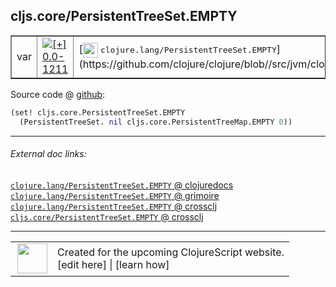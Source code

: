 ## cljs.core/PersistentTreeSet.EMPTY



 <table border="1">
<tr>
<td>var</td>
<td><a href="https://github.com/cljsinfo/cljs-api-docs/tree/0.0-1211"><img valign="middle" alt="[+] 0.0-1211" title="Added in 0.0-1211" src="https://img.shields.io/badge/+-0.0--1211-lightgrey.svg"></a> </td>
<td>
[<img height="24px" valign="middle" src="http://i.imgur.com/1GjPKvB.png"> <samp>clojure.lang/PersistentTreeSet.EMPTY</samp>](https://github.com/clojure/clojure/blob//src/jvm/clojure/lang/PersistentTreeSet.java)
</td>
</tr>
</table>









Source code @ [github](https://github.com/clojure/clojurescript/blob/r2277/src/cljs/cljs/core.cljs#L6734-L6735):

```clj
(set! cljs.core.PersistentTreeSet.EMPTY
  (PersistentTreeSet. nil cljs.core.PersistentTreeMap.EMPTY 0))
```

<!--
Repo - tag - source tree - lines:

 <pre>
clojurescript @ r2277
└── src
    └── cljs
        └── cljs
            └── <ins>[core.cljs:6734-6735](https://github.com/clojure/clojurescript/blob/r2277/src/cljs/cljs/core.cljs#L6734-L6735)</ins>
</pre>

-->

---



###### External doc links:

[`clojure.lang/PersistentTreeSet.EMPTY` @ clojuredocs](http://clojuredocs.org/clojure.lang/PersistentTreeSet.EMPTY)<br>
[`clojure.lang/PersistentTreeSet.EMPTY` @ grimoire](http://conj.io/store/v1/org.clojure/clojure/1.7.0-beta3/clj/clojure.lang/PersistentTreeSet.EMPTY/)<br>
[`clojure.lang/PersistentTreeSet.EMPTY` @ crossclj](http://crossclj.info/fun/clojure.lang/PersistentTreeSet.EMPTY.html)<br>
[`cljs.core/PersistentTreeSet.EMPTY` @ crossclj](http://crossclj.info/fun/cljs.core.cljs/PersistentTreeSet.EMPTY.html)<br>

---

 <table>
<tr><td>
<img valign="middle" align="right" width="48px" src="http://i.imgur.com/Hi20huC.png">
</td><td>
Created for the upcoming ClojureScript website.<br>
[edit here] | [learn how]
</td></tr></table>

[edit here]:https://github.com/cljsinfo/cljs-api-docs/blob/master/cljsdoc/cljs.core/PersistentTreeSetDOTEMPTY.cljsdoc
[learn how]:https://github.com/cljsinfo/cljs-api-docs/wiki/cljsdoc-files

<!--

This information was too distracting to show to readers, but I'll leave it
commented here since it is helpful to:

- pretty-print the data used to generate this document
- and show how to retrieve that data



The API data for this symbol:

```clj
{:ns "cljs.core",
 :name "PersistentTreeSet.EMPTY",
 :history [["+" "0.0-1211"]],
 :parent-type "PersistentTreeSet",
 :type "var",
 :full-name-encode "cljs.core/PersistentTreeSetDOTEMPTY",
 :source {:code "(set! cljs.core.PersistentTreeSet.EMPTY\n  (PersistentTreeSet. nil cljs.core.PersistentTreeMap.EMPTY 0))",
          :title "Source code",
          :repo "clojurescript",
          :tag "r2277",
          :filename "src/cljs/cljs/core.cljs",
          :lines [6734 6735]},
 :full-name "cljs.core/PersistentTreeSet.EMPTY",
 :clj-symbol "clojure.lang/PersistentTreeSet.EMPTY"}

```

Retrieve the API data for this symbol:

```clj
;; from Clojure REPL
(require '[clojure.edn :as edn])
(-> (slurp "https://raw.githubusercontent.com/cljsinfo/cljs-api-docs/catalog/cljs-api.edn")
    (edn/read-string)
    (get-in [:symbols "cljs.core/PersistentTreeSet.EMPTY"]))
```

-->
